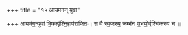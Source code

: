 +++
title = "१५ आयमगन् युवा"

+++
आयम॑ग॒न्युवा॑ भि॒षक्पृ॑श्नि॒हाप॑राजितः। स वै स्व॒जस्य॒ जम्भ॑न उ॒भयो॒र्वृश्चि॑कस्य च ॥